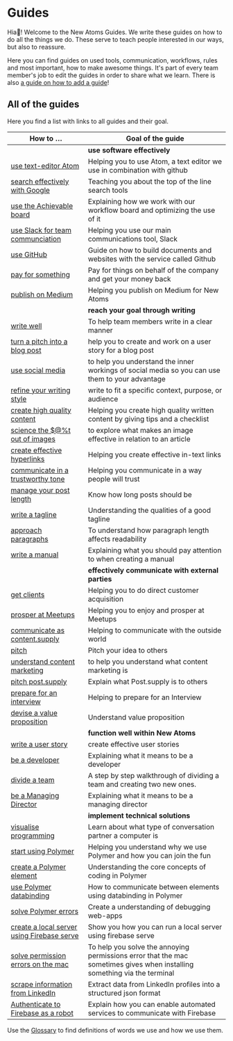 # Guides

Hia👋! Welcome to the New Atoms Guides. We write these guides on how to do all the things we do. These serve to teach people interested in our ways, but also to reassure.

Here you can find guides on used tools, communication, workflows, rules and most important, how to make awesome things. It's part of every team member's job to edit the guides in order to share what we learn. There is also [a guide on how to add a guide](contributing.md)!

## All of the guides

Here you find a list with links to all guides and their goal.

|How to … |Goal of the guide              |
|--------|-----------------------------|
| | **use software effectively** |
|[use text-editor Atom](atom-guide)| Helping you to use Atom, a text editor we use in combination with github |
|[search effectively with Google](google-search-guide)| Teaching you about the top of the line search tools |
|[use the Achievable board](use-the-achievables-board) | Explaining how we work with our workflow board and optimizing the use of it  |
|[use Slack for team communciation](slack-guide) | Helping you use our main communications tool, Slack |
|[use GitHub](github-guide) | Guide on how to build documents and websites with the service called Github |
|[pay for something](how-to-pay-for-something) | Pay for things on behalf of the company and get your money back |
|[publish on Medium](publish-on-medium)| Helping you publish on Medium for New Atoms |
| | **reach your goal through writing** |
|[write well](writing-guide) | To help team members write in a clear manner |
|[turn a pitch into a blog post](turn-a-pitch-into-a-publishable-blog-post)| help you to create and work on a user story for a blog post |
|[use social media](use-social-media) | to help you understand the inner workings of social media so you can use them to your advantage |
|[refine your writing style](refine-your-writing-style)| write to fit a specific context, purpose, or audience  |
|[create high quality content](write-awesome-content)| Helping you create high quality written content by giving tips and a checklist |
|[science the $@%t out of images](effective-image-guide)| to explore what makes an image effective in relation to an article  |
|[create effective hyperlinks](the-hyperlink-guide)| Helping you create effective in-text links |
|[communicate in a trustworthy tone](communicate-in-a-trustworthy-tone) | Helping you communicate in a way people will trust |
|[manage your post length](manage-your-post-length) | Know how long posts should be |
|[write a tagline](write-a-tagline) | Understanding the qualities of a good tagline |
|[approach paragraphs](paragraph-guide)| To understand how paragraph length affects readability |
|[write a manual](how-to-write-a-manual)| Explaining what you should pay attention to when creating a manual  |
| | **effectively communicate with external parties** |
|[get clients](get-clients)| Helping you to do direct customer acquisition |
|[prosper at Meetups](how-to-prosper-at-meetups)| Helping you to enjoy and prosper at Meetups |
|[communicate as content.supply](communication-guide) | Helping to communicate with the outside world
|[pitch](how-to-pitch) | Pitch your idea to others |
|[understand content marketing](understand-content-marketing) | to help you understand what content marketing is |
|[pitch post.supply](how-to-pitch-post-supply) | Explain what Post.supply is to others |
|[prepare for an interview](interview-guide) | Helping to prepare for an Interview |
|[devise a value proposition](devise-a-value-proposition) | Understand value proposition |
| | **function well within New Atoms** |
|[write a user story](user-story-guide)| create effective user stories |
|[be a developer](how-to-be-a-developer) | Explaining what it means to be a developer |
|[divide a team](divide-a-team)| A step by step walkthrough of dividing a team and creating two new ones. |
|[be a Managing Director](be-a-managing-director) | Explaining what it means to be a managing director |
| | **implement technical solutions** |
|[visualise programming](visualise-programming-guide) | Learn about what type of conversation partner a computer is |
|[start using Polymer](start-using-polymer)| Helping you understand why we use Polymer and how you can join the fun |
|[create a Polymer element](creating-elements) | Understanding the core concepts of coding in Polymer |
|[use Polymer databinding](databinding) | How to communicate between elements using databinding in Polymer |
|[solve Polymer errors](fixing-errors) | Create a understanding of debugging web-apps |
|[create a local server using Firebase serve ](how-to-run-a-local-server-with-firebase-serve) | Show you how you can run a local server using firebase serve |
|[solve permission errors on the mac ](how-to-solve-mac-permission-errors) | To help you solve the annoying permissions error that the mac sometimes gives when installing something via the terminal |
|[scrape information from LinkedIn](web-scraping) | Extract data from LinkedIn profiles into a structured json format |
|[Authenticate to Firebase as a robot](nonhuman-firebase-authentication) | Explain how you can enable automated services to communicate with Firebase |

Use the [Glossary](glossary) to find definitions of words we use and how we use them.
